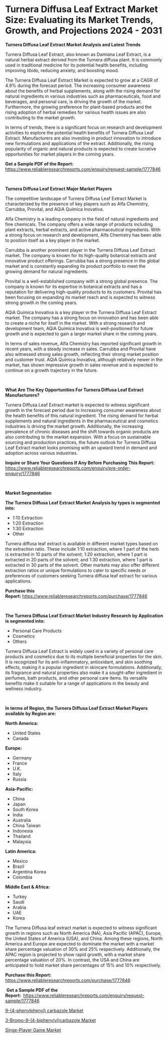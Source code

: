 <p><h1>Turnera Diffusa Leaf Extract Market Size: Evaluating its Market Trends, Growth, and Projections 2024 - 2031</h1></p><p><strong>Turnera Diffusa Leaf Extract Market Analysis and Latest Trends</strong></p>
<p><p>Turnera Diffusa Leaf Extract, also known as Damiana Leaf Extract, is a natural herbal extract derived from the Turnera diffusa plant. It is commonly used in traditional medicine for its potential health benefits, including improving libido, reducing anxiety, and boosting mood.</p><p>The Turnera Diffusa Leaf Extract Market is expected to grow at a CAGR of 4.9% during the forecast period. The increasing consumer awareness about the benefits of herbal supplements, along with the rising demand for natural ingredients in various industries such as pharmaceuticals, food and beverages, and personal care, is driving the growth of the market. Furthermore, the growing preference for plant-based products and the rising adoption of herbal remedies for various health issues are also contributing to the market growth.</p><p>In terms of trends, there is a significant focus on research and development activities to explore the potential health benefits of Turnera Diffusa Leaf Extract. Manufacturers are also investing in product innovation to introduce new formulations and applications of the extract. Additionally, the rising popularity of organic and natural products is expected to create lucrative opportunities for market players in the coming years.</p></p>
<p><strong>Get a Sample PDF of the Report:&nbsp;</strong> <a href="https://www.reliableresearchreports.com/enquiry/request-sample/1777846">https://www.reliableresearchreports.com/enquiry/request-sample/1777846</a></p>
<p>&nbsp;</p>
<p><strong>Turnera Diffusa Leaf Extract Major Market Players</strong></p>
<p><p>The competitive landscape of Turnera Diffusa Leaf Extract Market is characterized by the presence of key players such as Alfa Chemistry, Carrubba, Provital, and AQiA Química Inovativa. </p><p>Alfa Chemistry is a leading company in the field of natural ingredients and fine chemicals. The company offers a wide range of products including plant extracts, herbal extracts, and active pharmaceutical ingredients. With a strong focus on research and development, Alfa Chemistry has been able to position itself as a key player in the market.</p><p>Carrubba is another prominent player in the Turnera Diffusa Leaf Extract market. The company is known for its high-quality botanical extracts and innovative product offerings. Carrubba has a strong presence in the global market and is constantly expanding its product portfolio to meet the growing demand for natural ingredients.</p><p>Provital is a well-established company with a strong global presence. The company is known for its expertise in botanical extracts and has a reputation for delivering high-quality products to its customers. Provital has been focusing on expanding its market reach and is expected to witness strong growth in the coming years.</p><p>AQiA Química Inovativa is a key player in the Turnera Diffusa Leaf Extract market. The company has a strong focus on innovation and has been able to create a niche for itself in the market. With a strong research and development team, AQiA Química Inovativa is well-positioned for future growth and is expected to gain a larger market share in the coming years.</p><p>In terms of sales revenue, Alfa Chemistry has reported significant growth in recent years, with a steady increase in sales. Carrubba and Provital have also witnessed strong sales growth, reflecting their strong market position and customer trust. AQiA Química Inovativa, although relatively newer in the market, has shown impressive growth in sales revenue and is expected to continue on a growth trajectory in the future.</p></p>
<p>&nbsp;</p>
<p><strong>What Are The Key Opportunities For Turnera Diffusa Leaf Extract Manufacturers?</strong></p>
<p><p>Turnera Diffusa Leaf Extract market is expected to witness significant growth in the forecast period due to increasing consumer awareness about the health benefits of this natural ingredient. The rising demand for herbal supplements and natural ingredients in the pharmaceutical and cosmetics industries is driving the market growth. Additionally, the increasing prevalence of chronic diseases and the shift towards organic products are also contributing to the market expansion. With a focus on sustainable sourcing and production practices, the future outlook for Turnera Diffusa Leaf Extract market looks promising with an upward trend in demand and adoption across various industries.</p></p>
<p><strong>Inquire or Share Your Questions If Any Before Purchasing This Report:</strong> <a href="https://www.reliableresearchreports.com/enquiry/pre-order-enquiry/1777846">https://www.reliableresearchreports.com/enquiry/pre-order-enquiry/1777846</a></p>
<p>&nbsp;</p>
<p><strong>Market Segmentation</strong></p>
<p><strong>The Turnera Diffusa Leaf Extract Market Analysis by types is segmented into:</strong></p>
<p><ul><li>1:10 Extraction</li><li>1:20 Extraction</li><li>1:30 Extraction</li><li>Other</li></ul></p>
<p><p>Turnera diffusa leaf extract is available in different market types based on the extraction ratio. These include 1:10 extraction, where 1 part of the herb is extracted in 10 parts of the solvent; 1:20 extraction, where 1 part is extracted in 20 parts of the solvent; and 1:30 extraction, where 1 part is extracted in 30 parts of the solvent. Other markets may also offer different extraction ratios or unique formulations to cater to specific needs or preferences of customers seeking Turnera diffusa leaf extract for various applications.</p></p>
<p><strong>Purchase this Report:&nbsp;</strong><a href="https://www.reliableresearchreports.com/purchase/1777846">https://www.reliableresearchreports.com/purchase/1777846</a></p>
<p>&nbsp;</p>
<p><strong>The Turnera Diffusa Leaf Extract Market Industry Research by Application is segmented into:</strong></p>
<p><ul><li>Personal Care Products</li><li>Cosmetics</li><li>Others</li></ul></p>
<p><p>Turnera Diffusa Leaf Extract is widely used in a variety of personal care products and cosmetics due to its multiple beneficial properties for the skin. It is recognized for its anti-inflammatory, antioxidant, and skin soothing effects, making it a popular ingredient in skincare formulations. Additionally, its fragrance and natural properties also make it a sought-after ingredient in perfumes, bath products, and other personal care items. Its versatile benefits make it suitable for a range of applications in the beauty and wellness industry.</p></p>
<p>&nbsp;</p>
<p><strong>In terms of Region, the Turnera Diffusa Leaf Extract Market Players available by Region are:</strong></p>
<p>
    <p> <strong> North America: </strong>
        <ul>
            <li>United States</li>
            <li>Canada</li>
        </ul>
        </p> 
    <p> <strong> Europe: </strong>
        <ul>
            <li>Germany</li>
            <li>France</li>
            <li>U.K.</li>
            <li>Italy</li>
            <li>Russia</li>
        </ul>
        </p> 
    <p> <strong> Asia-Pacific: </strong>
        <ul>
            <li>China</li>
            <li>Japan</li>
            <li>South Korea</li>
            <li>India</li>
            <li>Australia</li>
            <li>China Taiwan</li>
            <li>Indonesia</li>
            <li>Thailand</li>
            <li>Malaysia</li>
        </ul>
        </p> 
    <p> <strong> Latin America: </strong>
        <ul>
            <li>Mexico</li>
            <li>Brazil</li>
            <li>Argentina Korea</li>
            <li>Colombia</li>
        </ul>
        </p> 
    <p> <strong> Middle East & Africa: </strong>
        <ul>
            <li>Turkey</li>
            <li>Saudi</li>
            <li>Arabia</li>
            <li>UAE</li>
            <li>Korea</li>
        </ul>
    </p>
    </p>
<p><p>The Turnera Diffusa leaf extract market is expected to witness significant growth in regions such as North America (NA), Asia Pacific (APAC), Europe, the United States of America (USA), and China. Among these regions, North America and Europe are expected to dominate the market with a market share percentage valuation of 30% and 25% respectively. Additionally, the APAC region is projected to show rapid growth, with a market share percentage valuation of 20%. In contrast, the USA and China are anticipated to hold market share percentages of 15% and 10% respectively.</p></p>
<p><strong>Purchase this Report: </strong><a href="https://www.reliableresearchreports.com/purchase/1777846">https://www.reliableresearchreports.com/purchase/1777846</a></p>
<p>&nbsp;<strong>Get a Sample PDF of the Report:&nbsp;&nbsp;</strong><a href="https://www.reliableresearchreports.com/enquiry/request-sample/1777846">https://www.reliableresearchreports.com/enquiry/request-sample/1777846</a></p>
<p><strong></strong></p>
<p><p><a href="https://view.publitas.com/reportprime-1/9-4-phenylphenyl-carbazole-market-size-evaluating-its-market-trends-growth-and-projections-2023-2030/">9-(4-phenylphenyl) carbazole Market</a></p><p><a href="https://view.publitas.com/reportprime-1/3-bromo-9-4-biphenylyl-carbazole-market-challenges-opportunities-and-growth-drivers-and-major-market-players-forecasted-for-period-from-2023-2030/">3-Bromo-9-(4-biphenylyl)carbazole Market</a></p><p><a href="https://view.publitas.com/reportprime-1/singe-player-game-market-size-share-trends-analysis-report-by-material-by-type-by-end-user-by-region-and-segment-forecasts-2023-2030/">Singe-Player Game Market</a></p></p>